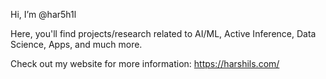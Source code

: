 Hi, I’m @har5h1l

Here, you'll find projects/research related to AI/ML, Active Inference, Data Science, Apps, and much more.

Check out my website for more information: https://harshils.com/

